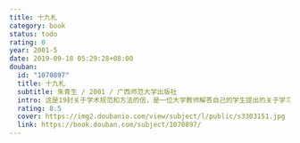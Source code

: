 ```yaml
---
title: 十九札
category: book
status: todo
rating: 0
year: 2001-5
date: 2019-09-18 05:29:28+08:00
douban:
  id: "1070897"
  title: 十九札
  subtitle: 朱青生 / 2001 / 广西师范大学出版社
  intro: 这是19封关于学术规范和方法的信，是一位大学教师解答自己的学生提出的关于学习疑问的记录。针对的问题集中于如何遵从科学的规范和方法，完成大学作为理性保证的目标，建构并巩固自己的理性，同时认识并克服科学的局限，成为一个趋向完善的个人。信的写作历时4年，收信或质疑的学生也不固定，数年之间，或已远赴海外求学，或已进入社会工作，大多则至今仍在学校念书。其中很多人最初收信时刚入大学，如今已成为终身愿以学术为业的人。
  rating: 8.5
  cover: https://img2.doubanio.com/view/subject/l/public/s3303151.jpg
  link: https://book.douban.com/subject/1070897/
---
```



